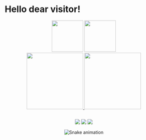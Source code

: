 <h1> Hello dear visitor! </h1>

<div align="center">
  <img height="100" width="auto" src="https://media3.giphy.com/media/nwLRdAkRjE3PCJyRYH/giphy.gif?cid=ecf05e47dgvb2eiptofkat8x3gpm7mdr3wjqa3uc5h67e0u3&rid=giphy.gif&ct=s"/>
  <img height="100" width="auto" src="https://media2.giphy.com/media/dWlLf9EAC8u5Nd0ku4/giphy.gif?cid=ecf05e47yybeacd6hfxfp0p51vhgylcgbwsfj6ku79y8nlwz&rid=giphy.gif&ct=s"/>
  
  
</div>

<div align="center">
  <a href="https://github.com/renato-figueiredo">
  <img height="180em" src="https://github-readme-stats.vercel.app/api?username=renato-figueiredo&show_icons=true&theme=midnight-purple&include_all_commits=true&count_private=true"/>
  <img height="180em" src="https://github-readme-stats.vercel.app/api/top-langs/?username=renato-figueiredo&layout=compact&langs_count=7&theme=midnight-purple"/>

  
  ##
 
<div> 
  <a href = "mailto:renatofigueiredoalves@gmail.com"><img src="https://img.shields.io/badge/-Gmail-%23333?style=for-the-badge&logo=gmail&logoColor=white" target="_blank"></a>
  <a href="https://www.linkedin.com/in/renato-figueiredo-alves" target="_blank"><img src="https://img.shields.io/badge/-LinkedIn-%230077B5?style=for-the-badge&logo=linkedin&logoColor=white" target="_blank"></a>
  <a href="https://discord.com/Pinguim#1972" target="_blank"><img src="https://img.shields.io/badge/Discord-7289DA?style=for-the-badge&logo=discord&logoColor=white" target="_blank"></a>
 
  ![Snake animation](https://github.com/renato-figueiredo/renato-figueiredo/blob/output/github-contribution-grid-snake.svg)
 
</div>


<!--
**renato-figueiredo/renato-figueiredo** is a ✨ _special_ ✨ repository because its `README.md` (this file) appears on your GitHub profile.

Here are some ideas to get you started:

- 🔭 I’m currently working on ...
- 🌱 I’m currently learning ...
- 👯 I’m looking to collaborate on ...
- 🤔 I’m looking for help with ...
- 💬 Ask me about ...
- 📫 How to reach me: ...
- 😄 Pronouns: ...
- ⚡ Fun fact: ...
-->
